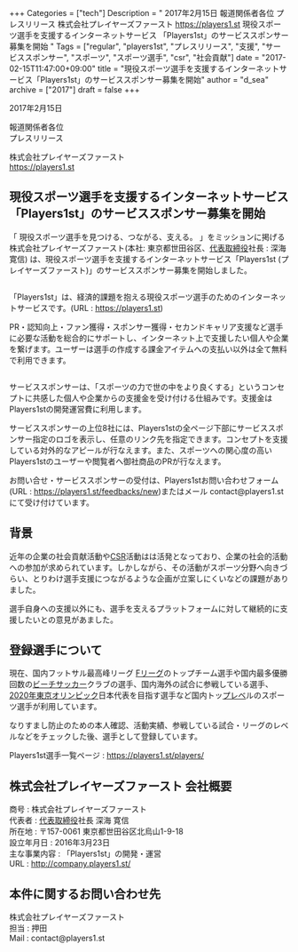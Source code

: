 +++
Categories = ["tech"]
Description = " 2017年2月15日  報道関係者各位 プレスリリース  株式会社プレイヤーズファースト https://players1.st  現役スポーツ選手を支援するインターネットサービス 「Players1st」のサービススポンサー募集を開始 "
Tags = ["regular", "players1st", "プレスリリース", "支援", "サービススポンサー", "スポーツ", "スポーツ選手", "csr", "社会貢献"]
date = "2017-02-15T11:47:00+09:00"
title = "現役スポーツ選手を支援するインターネットサービス「Players1st」のサービススポンサー募集を開始"
author = "d_sea"
archive = ["2017"]
draft = false
+++

<body>
<p>2017年2月15日</p>


<p>報道関係者各位<br>プレスリリース</p>


<p>株式会社プレイヤーズファースト<br><a href="https://players1.st">https://players1.st</a></p>


<h2>現役スポーツ選手を支援するインターネットサービス 「Players1st」のサービススポンサー募集を開始</h2>


<p>「 現役スポーツ選手を見つける、つながる、支える。 」をミッションに掲げる株式会社プレイヤーズファースト(本社: 東京都世田谷区、<a class="keyword" href="http://d.hatena.ne.jp/keyword/%C2%E5%C9%BD%BC%E8%C4%F9%CC%F2">代表取締役</a>社長 : 深海 寛信) は、現役スポーツ選手を支援するインターネットサービス「Players1st (プレイヤーズファースト)」のサービススポンサー募集を開始しました。</p>


<p><figure class="tmblr-full" data-orig-height="174" data-orig-width="512"><img src="https://cdn-ak.f.st-hatena.com/images/fotolife/d/d_sea/20180823/20180823111141.png" data-orig-height="174" data-orig-width="512" alt=""></figure></p>
<p>「Players1st」は、経済的課題を抱える現役スポーツ選手のためのインターネットサービスです。(URL : <a href="https://players1.st">https://players1.st</a>)</p>
<p>PR・認知向上・ファン獲得・スポンサー獲得・セカンドキャリア支援など選手に必要な活動を総合的にサポートし、インターネット上で支援したい個人や企業を繋げます。ユーザーは選手の作成する課金アイテムへの支払い以外は全て無料で利用できます。</p>
<figure class="tmblr-full" data-orig-height="417" data-orig-width="1024"><img src="https://cdn-ak.f.st-hatena.com/images/fotolife/d/d_sea/20180823/20180823111015.jpg" data-orig-height="417" data-orig-width="1024" alt=""></figure><p>サービススポンサーは、「スポーツの力で世の中をより良くする」というコンセプトに共感した個人や企業からの支援金を受け付ける仕組みです。支援金はPlayers1stの開発運営費に利用します。</p>
<p>サービススポンサーの上位8社には、Players1stの全ページ下部にサービススポンサー指定のロゴを表示し、任意のリンク先を指定できます。コンセプトを支援している対外的なアピールが行なえます。また、スポーツへの関心度の高いPlayers1stのユーザーや閲覧者へ御社商品のPRが行なえます。</p>
<p>お問い合せ・サービススポンサーの受付は、Players1stお問い合わせフォーム(URL : <a href="https://players1.st/feedbacks/new">https://players1.st/feedbacks/new</a>)またはメール contact@players1.st にて受け付けています。</p>
<h2>背景</h2>
<p>近年の企業の社会貢献活動や<a class="keyword" href="http://d.hatena.ne.jp/keyword/CSR">CSR</a>活動はは活発となっており、企業の社会的活動への参加が求められています。しかしながら、その活動がスポーツ分野へ向きづらい、とりわけ選手支援につながるような企画が立案しにくいなどの課題がありました。</p>
<p>選手自身への支援以外にも、選手を支えるプラットフォームに対して継続的に支援したいとの意見があました。</p>
<h2>登録選手について</h2>
<p>現在、国内フットサル最高峰リーグ <a class="keyword" href="http://d.hatena.ne.jp/keyword/F%A5%EA%A1%BC%A5%B0">Fリーグ</a>のトップチーム選手や国内最多優勝回数の<a class="keyword" href="http://d.hatena.ne.jp/keyword/%A5%D3%A1%BC%A5%C1%A5%B5%A5%C3%A5%AB%A1%BC">ビーチサッカー</a>クラブの選手、国内海外の試合に参戦している選手、<a class="keyword" href="http://d.hatena.ne.jp/keyword/2020%C7%AF%C5%EC%B5%FE%A5%AA%A5%EA%A5%F3%A5%D4%A5%C3%A5%AF">2020年東京オリンピック</a>日本代表を目指す選手など国内トッ<a class="keyword" href="http://d.hatena.ne.jp/keyword/%A5%D7%A5%EC%A5%D9">プレベ</a>ルのスポーツ選手が利用しています。</p>
<p>なりすまし防止のための本人確認、活動実績、参戦している試合・リーグのレベルなどをチェックした後、選手として登録しています。</p>
<p>Players1st選手一覧ページ : <a href="https://players1.st/players/">https://players1.st/players/</a></p>
<h2>株式会社プレイヤーズファースト 会社概要</h2>
<p>商号 : 株式会社プレイヤーズファースト<br>代表者 : <a class="keyword" href="http://d.hatena.ne.jp/keyword/%C2%E5%C9%BD%BC%E8%C4%F9%CC%F2">代表取締役</a>社長 深海 寛信<br>所在地 : 〒157-0061 東京都世田谷区北烏山1-9-18<br>設立年月日 : 2016年3月23日<br>主な事業内容 : 「Players1st」の開発・運営<br>URL : <a href="http://company.players1.st/">http://company.players1.st/</a></p>
<h2>本件に関するお問い合わせ先</h2>
<p>株式会社プレイヤーズファースト<br>担当 : 押田<br>Mail : contact@players1.st</p>
</body>
